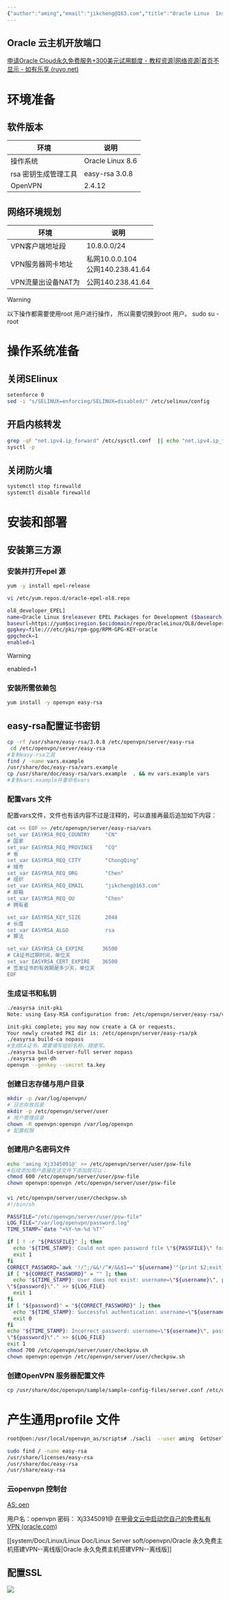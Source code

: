 ```yaml
---
{"author":"aming","email":"jikcheng@163.com","title":"Oracle Linux  Install openvpn","creation_date":"2022-06-27 15:57","Last modified date":"2022-11-25 16:00","tags":"Oracle Linux  Install openvpn","File Folder with relative path":"system/Doc/Linux/Linux Doc/Linux Server soft/openvpn","remark":null,"other":null,"dg-publish":true,"permalink":"/system/doc/linux/linux-doc/linux-server-soft/openvpn/oracle-linux-install-openvpn/","dgPassFrontmatter":true}
---
```



## Oracle 云主机开放端口

[申请Oracle Cloud永久免费服务+300美元试用额度 - 教程资源|网络资源|首页不显示 - 如有乐享 (ruyo.net)](https://51.ruyo.net/14138.html#13)
# 环境准备
## 软件版本 
| 环境                 | 说明             |
| -------------------- | ---------------- |
| 操作系统             | Oracle Linux 8.6 |
| rsa 密钥生成管理工具 | easy-rsa 3.0.8   |
| OpenVPN              | 2.4.12           | 
  
## 网络环境规划
| 环境               | 说明                                |
| ------------------ | ----------------------------------- |
| VPN客户端地址段    | 10.8.0.0/24                        |
| VPN服务器网卡地址  | 私网10.0.0.104<br>公网140.238.41.64 |
| VPN流量出设备NAT为 | 公网140.238.41.64                   | 


> [!warning]
> 以下操作都需要使用root 用户进行操作， 所以需要切换到root 用户。
> sudo su - root
> 

# 操作系统准备
##  关闭SElinux
```bash
setenforce 0
sed -i "s/SELINUX=enforcing/SELINUX=disabled/" /etc/selinux/config
```
## 开启内核转发

```bash
grep -qF "net.ipv4.ip_forward" /etc/sysctl.conf  || echo "net.ipv4.ip_forward = 1" >> /etc/sysctl.conf
sysctl -p
```
## 关闭防火墙
```bash
systemctl stop firewalld
systemctl disable firewalld
```
# 安装和部署
## 安装第三方源
### 安装并打开epel 源

```bash
yum -y install epel-release
```

```bash
vi /etc/yum.repos.d/oracle-epel-ol8.repo

ol8_developer_EPEL]
name=Oracle Linux $releasever EPEL Packages for Development ($basearch)
baseurl=https://yum$ociregion.$ocidomain/repo/OracleLinux/OL8/developer/EPEL/$basearch/
gpgkey=file:///etc/pki/rpm-gpg/RPM-GPG-KEY-oracle
gpgcheck=1
enabled=1
```

> [!warning]
> enabled=1

###  安装所需依赖包
```bash
yum install -y openvpn easy-rsa
```

## easy-rsa配置证书密钥
```bash
cp -rf /usr/share/easy-rsa/3.0.8 /etc/openvpn/server/easy-rsa
 cd /etc/openvpn/server/easy-rsa
#复制easy-rsa工具
find / -name vars.example
/usr/share/doc/easy-rsa/vars.example
cp /usr/share/doc/easy-rsa/vars.example  . && mv vars.example vars
#复制vars.example并重命名vars
```
### 配置vars 文件
  配置vars文件，文件也有该内容不过是注释的，可以直接再最后追加如下内容：

```bash
cat << EOF >> /etc/openvpn/server/easy-rsa/vars
set_var EASYRSA_REQ_COUNTRY     "CN"
# 国家
set_var EASYRSA_REQ_PROVINCE    "CQ"
# 省
set_var EASYRSA_REQ_CITY        "ChongQing"
# 城市
set_var EASYRSA_REQ_ORG         "Chen"
# 组织
set_var EASYRSA_REQ_EMAIL       "jikcheng@163.com"
# 邮箱
set_var EASYRSA_REQ_OU          "Chen"
# 拥有者

set_var EASYRSA_KEY_SIZE        2048
# 长度
set_var EASYRSA_ALGO            rsa
# 算法

set_var EASYRSA_CA_EXPIRE      36500
# CA证书过期时间，单位天
set_var EASYRSA_CERT_EXPIRE    36500
# 签发证书的有效期是多少天，单位天
EOF
```

### 生成证书和私钥
```bash
./easyrsa init-pki
Note: using Easy-RSA configuration from: /etc/openvpn/server/easy-rsa/vars

init-pki complete; you may now create a CA or requests.
Your newly created PKI dir is: /etc/openvpn/server/easy-rsa/pk
./easyrsa build-ca nopass
#生成CA证书，需要填写组织名称，随便写。
./easyrsa build-server-full server nopass
./easyrsa gen-dh
openvpn --genkey --secret ta.key
```

### 创建日志存储与用户目录
```bash
mkdir -p /var/log/openvpn/
# 日志存放目录
mkdir -p /etc/openvpn/server/user
# 用户管理目录
chown -R openvpn:openvpn /var/log/openvpn
# 配置权限
```

###  创建用户名密码文件
```bash
echo 'aming Xj3345091@' >> /etc/openvpn/server/user/psw-file
#后续添加用户直接在该文件下添加就可以；
chmod 600 /etc/openvpn/server/user/psw-file
chown openvpn:openvpn /etc/openvpn/server/user/psw-file
```
####
```bash
vi /etc/openvpn/server/user/checkpsw.sh
#!/bin/sh

PASSFILE="/etc/openvpn/server/user/psw-file"
LOG_FILE="/var/log/openvpn/password.log"
TIME_STAMP=`date "+%Y-%m-%d %T"`

if [ ! -r "${PASSFILE}" ]; then
  echo "${TIME_STAMP}: Could not open password file \"${PASSFILE}\" for reading." >>  ${LOG_FILE}
  exit 1
fi
CORRECT_PASSWORD=`awk '!/^;/&&!/^#/&&$1=="'${username}'"{print $2;exit}' ${PASSFILE}`
if [ "${CORRECT_PASSWORD}" = "" ]; then
  echo "${TIME_STAMP}: User does not exist: username=\"${username}\", password=
\"${password}\"." >> ${LOG_FILE}
  exit 1
fi
if [ "${password}" = "${CORRECT_PASSWORD}" ]; then
  echo "${TIME_STAMP}: Successful authentication: username=\"${username}\"." >> ${LOG_FILE}
  exit 0
fi
echo "${TIME_STAMP}: Incorrect password: username=\"${username}\", password=
\"${password}\"." >> ${LOG_FILE}
exit 1
chmod 700 /etc/openvpn/server/user/checkpsw.sh
chown openvpn:openvpn /etc/openvpn/server/user/checkpsw.sh
```
### 创建OpenVPN 服务器配置文件
```bash
cp /usr/share/doc/openvpn/sample/sample-config-files/server.conf /etc/openvpn/server/server.conf
```




# 产生通用profile 文件
```bash
root@oen:/usr/local/openvpn_as/scripts# ./sacli  --user aming  GetUserlogin
```



```bash
sudo find / -name easy-rsa
/usr/share/licenses/easy-rsa
/usr/share/doc/easy-rsa
/usr/share/easy-rsa
```


### 云openvpn 控制台
[AS: oen](https://168.138.210.126/admin/status_overview)


用户名：openvpn
密码： Xj3345091@
[在甲骨文云中启动您自己的免费私有VPN (oracle.com)](https://blogs.oracle.com/developers/post/launching-your-own-free-private-vpn-in-the-oracle-cloud)

[[system/Doc/Linux/Linux Doc/Linux Server soft/openvpn/Oracle 永久免费主机搭建VPN--离线版\|Oracle 永久免费主机搭建VPN--离线版]]

## 配置SSL 
![](https://www.aming.work:8084/images/2022/10/24/20221024172858.png)
